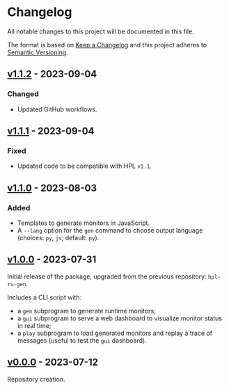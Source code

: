 # Changelog
All notable changes to this project will be documented in this file.

The format is based on [Keep a Changelog](http://keepachangelog.com/en/1.0.0/)
and this project adheres to [Semantic Versioning](http://semver.org/spec/v2.0.0.html).

## [v1.1.2](https://github.com/git-afsantos/hpl-rv/releases/tag/v1.1.2) - 2023-09-04
### Changed
- Updated GitHub workflows.

## [v1.1.1](https://github.com/git-afsantos/hpl-rv/releases/tag/v1.1.1) - 2023-09-04
### Fixed
- Updated code to be compatible with HPL `v1.1`.

## [v1.1.0](https://github.com/git-afsantos/hpl-rv/releases/tag/v1.1.0) - 2023-08-03
### Added
- Templates to generate monitors in JavaScript.
- A `--lang` option for the `gen` command to choose output language (choices: `py`, `js`; default: `py`).

## [v1.0.0](https://github.com/git-afsantos/hpl-rv/releases/tag/v1.0.0) - 2023-07-31
Initial release of the package, upgraded from the previous repository: `hpl-rv-gen`.

Includes a CLI script with:

- a `gen` subprogram to generate runtime monitors;
- a `gui` subprogram to serve a web dashboard to visualize monitor status in real time;
- a `play` subprogram to load generated monitors and replay a trace of messages (useful to test the `gui` dashboard).

## [v0.0.0](https://github.com/git-afsantos/hpl-rv/releases/tag/v0.0.0) - 2023-07-12
Repository creation.
